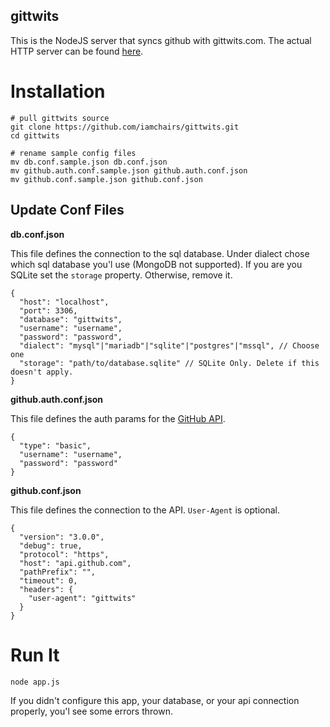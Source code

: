 gittwits
---------

This is the NodeJS server that syncs github with gittwits.com. The actual HTTP server can be found [here](https://github.com/iamchairs/gittwits.com).

# Installation

```
# pull gittwits source
git clone https://github.com/iamchairs/gittwits.git
cd gittwits

# rename sample config files
mv db.conf.sample.json db.conf.json
mv github.auth.conf.sample.json github.auth.conf.json
mv github.conf.sample.json github.conf.json
```

## Update Conf Files

**db.conf.json**

This file defines the connection to the sql database. Under dialect chose which sql database you'l use (MongoDB not supported).
If you are you SQLite set the `storage` property. Otherwise, remove it.

```
{
  "host": "localhost",
  "port": 3306,
  "database": "gittwits",
  "username": "username",
  "password": "password",
  "dialect": "mysql"|"mariadb"|"sqlite"|"postgres"|"mssql", // Choose one
  "storage": "path/to/database.sqlite" // SQLite Only. Delete if this doesn't apply.
}
```

**github.auth.conf.json**

This file defines the auth params for the [GitHub API](https://developer.github.com/v3/).

```
{
  "type": "basic",
  "username": "username",
  "password": "password"
}
```

**github.conf.json**

This file defines the connection to the API. `User-Agent` is optional.

```
{
  "version": "3.0.0",
  "debug": true,
  "protocol": "https",
  "host": "api.github.com",
  "pathPrefix": "", 
  "timeout": 0,
  "headers": {
    "user-agent": "gittwits"
  }
}
```

# Run It

```
node app.js
```

If you didn't configure this app, your database, or your api connection properly, you'l see some errors thrown.